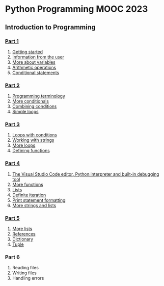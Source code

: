 # Python Programming MOOC 2023
## Introduction to Programming
### [Part 1](https://github.com/antoniolopez7217/Python_Programming_MOOC/tree/main/part1)
1. [Getting started](https://github.com/antoniolopez7217/Python_Programming_MOOC/tree/main/part1/1.%20Getting%20started)
2. [Information from the user](https://github.com/antoniolopez7217/Python_Programming_MOOC/tree/main/part1/2.%20Information%20from%20the%20user)
3. [More about variables](https://github.com/antoniolopez7217/Python_Programming_MOOC/tree/main/part1/3.%20More%20about%20variables)
4. [Arithmetic operations](https://github.com/antoniolopez7217/Python_Programming_MOOC/tree/main/part1/4.%20Arithmetic%20operations)
5. [Conditional statements](https://github.com/antoniolopez7217/Python_Programming_MOOC/tree/main/part1/5.%20Conditional%20statements)

### [Part 2](https://github.com/antoniolopez7217/Python_Programming_MOOC/tree/main/part2)
1. [Programming terminology](https://github.com/antoniolopez7217/Python_Programming_MOOC/tree/main/part2/1.%20Programming%20terminology)
2. [More conditionals](https://github.com/antoniolopez7217/Python_Programming_MOOC/tree/main/part2/2.%20More%20conditionals)
3. [Combining conditions](https://github.com/antoniolopez7217/Python_Programming_MOOC/tree/main/part2/3.%20Combining%20conditions)
4. [Simple loops](https://github.com/antoniolopez7217/Python_Programming_MOOC/tree/main/part2/4.%20Simple%20loops)

### [Part 3](https://github.com/antoniolopez7217/Python_Programming_MOOC/tree/main/part3)
1. [Loops with conditions](https://github.com/antoniolopez7217/Python_Programming_MOOC/tree/main/part3/1.%20Loops%20with%20conditions)
2. [Working with strings](https://github.com/antoniolopez7217/Python_Programming_MOOC/tree/main/part3/2.%20Working%20with%20strings)
3. [More loops](https://github.com/antoniolopez7217/Python_Programming_MOOC/tree/main/part3/3.%20More%20loops)
4. [Defining functions](https://github.com/antoniolopez7217/Python_Programming_MOOC/tree/main/part3/4.%20Defining%20functions)

### [Part 4](https://github.com/antoniolopez7217/Python_Programming_MOOC/tree/main/part4)
1. [The Visual Studio Code editor, Python interpreter and built-in debugging tool](https://github.com/antoniolopez7217/Python_Programming_MOOC/tree/main/part4/1.%20The%20Visual%20Studio%20Code%20editor%2C%20Python%20interpreter%20and%20built-in%20debugging%20tool)
2. [More functions](https://github.com/antoniolopez7217/Python_Programming_MOOC/tree/main/part4/2.%20More%20functions)
3. [Lists](https://github.com/antoniolopez7217/Python_Programming_MOOC/tree/main/part4/3.%20Lists)
4. [Definite iteration](https://github.com/antoniolopez7217/Python_Programming_MOOC/tree/main/part4/4.%20Definite%20iteration)
5. [Print statement formatting](https://github.com/antoniolopez7217/Python_Programming_MOOC/tree/main/part4/5.%20Print%20statement%20formatting)
6. [More strings and lists](https://github.com/antoniolopez7217/Python_Programming_MOOC/tree/main/part4/6.%20More%20strings%20and%20lists)

### [Part 5](https://github.com/antoniolopez7217/Python_Programming_MOOC/tree/main/part5)
1. [More lists](https://github.com/antoniolopez7217/Python_Programming_MOOC/tree/main/part5/1.%20More%20lists)
2. [References](https://github.com/antoniolopez7217/Python_Programming_MOOC/tree/main/part5/2.%20References)
3. [Dictionary](https://github.com/antoniolopez7217/Python_Programming_MOOC/tree/main/part5/3.%20Dictionary)
4. [Tuple](https://github.com/antoniolopez7217/Python_Programming_MOOC/tree/main/part5/4.%20Tuple)

### Part 6
1. Reading files
2. Writing files
3. Handling errors